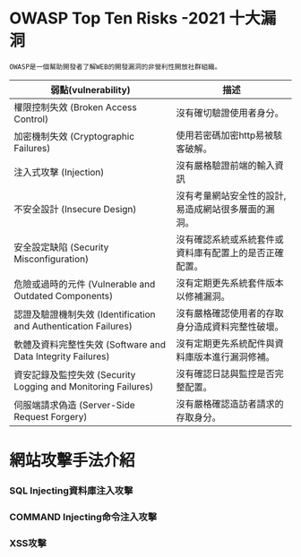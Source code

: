 # OWASP Top Ten Risks -2021 十大漏洞 
```
OWASP是一個幫助開發者了解WEB的開發漏洞的非營利性開放社群組織。
```

  | 弱點(vulnerability) |描述|
  |----------|----|
  |權限控制失效 (Broken Access Control)|沒有確切驗證使用者身分。|
  |加密機制失效 (Cryptographic Failures)|使用若密碼加密http易被駭客破解。|
  |注入式攻擊 (Injection)|沒有嚴格驗證前端的輸入資訊|
  |不安全設計 (Insecure Design)|沒有考量網站安全性的設計,易造成網站很多層面的漏洞。|
  |安全設定缺陷 (Security Misconfiguration)|沒有確認系統或系統套件或資料庫有配置上的是否正確配置。|
  |危險或過時的元件 (Vulnerable and Outdated Components)|沒有定期更先系統套件版本以修補漏洞。|
  |認證及驗證機制失效 (Identification and Authentication Failures)|沒有嚴格確認使用者的存取身分造成資料完整性破壞。|
  |軟體及資料完整性失效 (Software and Data Integrity Failures)|沒有定期更先系統配件與資料庫版本進行漏洞修補。|
  |資安記錄及監控失效 (Security Logging and Monitoring Failures)|沒有確認日誌與監控是否完整配置。|
  |伺服端請求偽造 (Server-Side Request Forgery)|沒有嚴格確認造訪者請求的存取身分。|

# 網站攻擊手法介紹
### SQL Injecting資料庫注入攻擊
### COMMAND Injecting命令注入攻擊
### XSS攻擊

